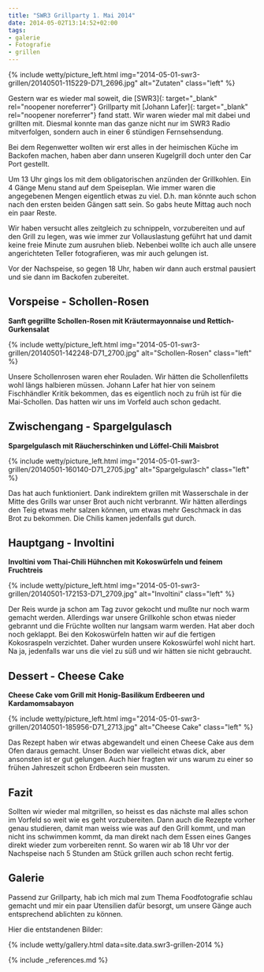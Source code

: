 ```yaml
---
title: "SWR3 Grillparty 1. Mai 2014"
date: 2014-05-02T13:14:52+02:00
tags:
- galerie
- Fotografie
- grillen
---
```


{% include wetty/picture_left.html img="2014-05-01-swr3-grillen/20140501-115229-D71_2696.jpg" alt="Zutaten" class="left" %}

Gestern war es wieder mal soweit, die [SWR3]{: target="_blank" rel="noopener noreferrer"} Grillparty mit [Johann Lafer]{: target="_blank" rel="noopener noreferrer"} fand statt. Wir waren wieder mal mit dabei und grillten mit. Diesmal konnte man das ganze nicht nur im SWR3 Radio mitverfolgen, sondern auch in einer 6 stündigen Fernsehsendung.

Bei dem Regenwetter wollten wir erst alles in der heimischen Küche im Backofen machen, haben aber dann unseren Kugelgrill doch unter den Car Port gestellt.

Um 13 Uhr gings los mit dem obligatorischen anzünden der Grillkohlen. Ein 4 Gänge Menu stand auf dem Speiseplan. Wie immer waren die angegebenen Mengen eigentlich etwas zu viel. D.h. man könnte auch schon nach den ersten beiden Gängen satt sein. So gabs heute Mittag auch noch ein paar Reste.

Wir haben versucht alles zeitgleich zu schnippeln, vorzubereiten und auf den Grill zu legen, was wie immer zur Vollauslastung geführt hat und damit keine freie Minute zum ausruhen blieb. Nebenbei wollte ich auch alle unsere angerichteten Teller fotografieren, was mir auch gelungen ist. 

Vor der Nachspeise, so gegen 18 Uhr, haben wir dann auch erstmal pausiert und sie dann im Backofen zubereitet.

<!--more-->

## Vorspeise - Schollen-Rosen ##
**Sanft gegrillte Schollen-Rosen mit Kräutermayonnaise und Rettich-Gurkensalat**

{% include wetty/picture_left.html img="2014-05-01-swr3-grillen/20140501-142248-D71_2700.jpg" alt="Schollen-Rosen" class="left" %}

Unsere Schollenrosen waren eher Rouladen. Wir hätten die Schollenfiletts wohl längs halbieren müssen. Johann Lafer hat hier von seinem Fischhändler Kritik bekommen, das es eigentlich noch zu früh ist für die Mai-Schollen. Das hatten wir uns im Vorfeld auch schon gedacht.

## Zwischengang - Spargelgulasch ##
**Spargelgulasch mit Räucherschinken und Löffel-Chili Maisbrot**

{% include wetty/picture_left.html img="2014-05-01-swr3-grillen/20140501-160140-D71_2705.jpg" alt="Spargelgulasch" class="left" %}

Das hat auch funktioniert. Dank indirektem grillen mit Wasserschale in der Mitte des Grills war unser Brot auch nicht verbrannt. Wir hätten allerdings den Teig etwas mehr salzen können, um etwas mehr Geschmack in das Brot zu bekommen. Die Chilis kamen jedenfalls gut durch.

## Hauptgang - Involtini ##
**Involtini vom Thai-Chili Hühnchen mit Kokoswürfeln und feinem Fruchtreis**

{% include wetty/picture_left.html img="2014-05-01-swr3-grillen/20140501-172153-D71_2709.jpg" alt="Involtini" class="left" %}

Der Reis wurde ja schon am Tag zuvor gekocht und mußte nur noch warm gemacht werden. Allerdings war unsere Grillkohle schon etwas nieder gebrannt und die Früchte wollten nur langsam warm werden. Hat aber doch noch geklappt. Bei den Kokoswürfeln hatten wir auf die fertigen Kokosraspeln verzichtet. Daher wurden unsere Kokoswürfel wohl nicht hart. Na ja, jedenfalls war uns die viel zu süß und wir hätten sie nicht gebraucht.

## Dessert - Cheese Cake ##
**Cheese Cake vom Grill mit Honig-Basilikum Erdbeeren und Kardamomsabayon**

{% include wetty/picture_left.html img="2014-05-01-swr3-grillen/20140501-185956-D71_2713.jpg" alt="Cheese Cake" class="left" %}

Das Rezept haben wir etwas abgewandelt und einen Cheese Cake aus dem Ofen daraus gemacht. Unser Boden war vielleicht etwas dick, aber ansonsten ist er gut gelungen. Auch hier fragten wir uns warum zu einer so frühen Jahreszeit schon Erdbeeren sein mussten.

## Fazit ##
Sollten wir wieder mal mitgrillen, so heisst es das nächste mal alles schon im Vorfeld so weit wie es geht vorzubereiten. Dann auch die Rezepte vorher genau studieren, damit man weiss wie was auf den Grill kommt, und man nicht ins schwimmen kommt, da man direkt nach dem Essen eines Ganges direkt wieder zum vorbereiten rennt. So waren wir ab 18 Uhr vor der Nachspeise nach 5 Stunden am Stück grillen auch schon recht fertig.

## Galerie ##
Passend zur Grillparty, hab ich mich mal zum Thema Foodfotografie schlau gemacht und mir ein paar Utensilien dafür besorgt, um unsere Gänge auch entsprechend ablichten zu können.

Hier die entstandenen Bilder: 


{% include wetty/gallery.html data=site.data.swr3-grillen-2014 %}


{% include _references.md %}